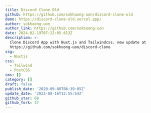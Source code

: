 ```yaml
---
title: Discord Clone Old
github: https://github.com/sokhuong-uon/discord-clone-old
demo: https://discord-clone-old.vercel.app/
author: sokhuong-uon
author_link: https://github.com/sokhuong-uon
date: 2024-02-19T07:22:05.613Z
description: >-
  Clone Discord App with Nuxt.js and Tailwindcss. new update at
  https://github.com/sokhuong-uon/discord-clone
ssg:
  - Nuxtjs
css:
  - Tailwind
  - PostCSS
cms: []
category: []
draft: false
publish_date: '2020-09-08T06:39:05Z'
update_date: '2023-08-16T12:55:54Z'
github_star: 68
github_fork: 37
---
```

